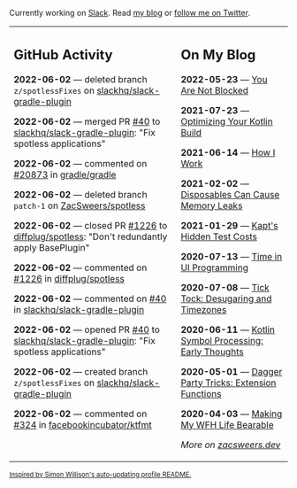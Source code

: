Currently working on [Slack](https://slack.com/). Read [my blog](https://zacsweers.dev/) or [follow me on Twitter](https://twitter.com/ZacSweers).

<table><tr><td valign="top" width="60%">

## GitHub Activity
<!-- githubActivity starts -->
**2022-06-02** — deleted branch `z/spotlessFixes` on [slackhq/slack-gradle-plugin](https://github.com/slackhq/slack-gradle-plugin)

**2022-06-02** — merged PR [#40](https://github.com/slackhq/slack-gradle-plugin/pull/40) to [slackhq/slack-gradle-plugin](https://github.com/slackhq/slack-gradle-plugin): "Fix spotless applications"

**2022-06-02** — commented on [#20873](https://github.com/gradle/gradle/issues/20873#issuecomment-1144446440) in [gradle/gradle](https://github.com/gradle/gradle)

**2022-06-02** — deleted branch `patch-1` on [ZacSweers/spotless](https://github.com/ZacSweers/spotless)

**2022-06-02** — closed PR [#1226](https://github.com/diffplug/spotless/pull/1226) to [diffplug/spotless](https://github.com/diffplug/spotless): "Don't redundantly apply BasePlugin"

**2022-06-02** — commented on [#1226](https://github.com/diffplug/spotless/pull/1226#issuecomment-1144440423) in [diffplug/spotless](https://github.com/diffplug/spotless)

**2022-06-02** — commented on [#40](https://github.com/slackhq/slack-gradle-plugin/pull/40#issuecomment-1144438421) in [slackhq/slack-gradle-plugin](https://github.com/slackhq/slack-gradle-plugin)

**2022-06-02** — opened PR [#40](https://github.com/slackhq/slack-gradle-plugin/pull/40) to [slackhq/slack-gradle-plugin](https://github.com/slackhq/slack-gradle-plugin): "Fix spotless applications"

**2022-06-02** — created branch `z/spotlessFixes` on [slackhq/slack-gradle-plugin](https://github.com/slackhq/slack-gradle-plugin)

**2022-06-02** — commented on [#324](https://github.com/facebookincubator/ktfmt/issues/324#issuecomment-1144430898) in [facebookincubator/ktfmt](https://github.com/facebookincubator/ktfmt)
<!-- githubActivity ends -->
</td><td valign="top" width="40%">

## On My Blog
<!-- blog starts -->
**2022-05-23** — [You Are Not Blocked](https://www.zacsweers.dev/you-are-not-blocked/)

**2021-07-23** — [Optimizing Your Kotlin Build](https://www.zacsweers.dev/optimizing-your-kotlin-build/)

**2021-06-14** — [How I Work](https://www.zacsweers.dev/how-i-work/)

**2021-02-02** — [Disposables Can Cause Memory Leaks](https://www.zacsweers.dev/disposables-can-cause-memory-leaks/)

**2021-01-29** — [Kapt's Hidden Test Costs](https://www.zacsweers.dev/kapts-hidden-test-costs/)

**2020-07-13** — [Time in UI Programming](https://www.zacsweers.dev/time-in-ui/)

**2020-07-08** — [Tick Tock: Desugaring and Timezones](https://www.zacsweers.dev/ticktock-desugaring-timezones/)

**2020-06-11** — [Kotlin Symbol Processing: Early Thoughts](https://www.zacsweers.dev/kotlin-symbol-processor-early-thoughts/)

**2020-05-01** — [Dagger Party Tricks: Extension Functions](https://www.zacsweers.dev/dagger-party-tricks-extension-functions/)

**2020-04-03** — [Making My WFH Life Bearable](https://www.zacsweers.dev/making-wfh-life-bearable/)
<!-- blog ends -->
_More on [zacsweers.dev](https://zacsweers.dev/)_
</td></tr></table>

<sub><a href="https://simonwillison.net/2020/Jul/10/self-updating-profile-readme/">Inspired by Simon Willison's auto-updating profile README.</a></sub>